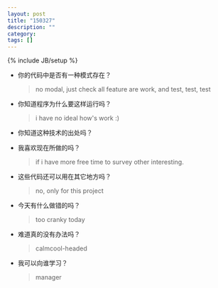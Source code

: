 ```yaml
---
layout: post
title: "150327"
description: ""
category: 
tags: []
---
```

{% include JB/setup %}
* 你的代码中是否有一种模式存在？

  > no modal, just check all feature are work, and test, test, test
* 你知道程序为什么要这样运行吗？

  > i have no ideal how's work :)
* 你知道这种技术的出处吗？
* 我喜欢现在所做的吗？

  > if i have more free time to survey other interesting.
* 这些代码还可以用在其它地方吗？

  > no, only for this project
* 今天有什么做错的吗？

  > too cranky today
* 难道真的没有办法吗？

  > calmcool-headed 
* 我可以向谁学习？

  > manager
